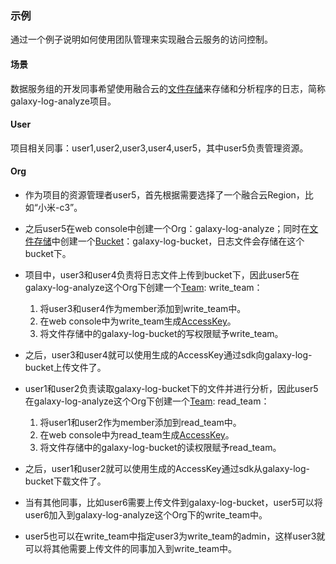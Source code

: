 ### 示例
通过一个例子说明如何使用团队管理来实现融合云服务的访问控制。

#### 场景
数据服务组的开发同事希望使用融合云的[文件存储](http://docs.api.xiaomi.net/fds/)来存储和分析程序的日志，简称galaxy-log-analyze项目。

#### User
项目相关同事：user1,user2,user3,user4,user5，其中user5负责管理资源。

#### Org
- 作为项目的资源管理者user5，首先根据需要选择了一个融合云Region，比如“小米-c3”。
- 之后user5在web console中创建一个Org：galaxy-log-analyze；同时在[文件存储](http://docs.api.xiaomi.net/fds/)中创建一个[Bucket](http://docs.api.xiaomi.net/fds/basic-concept.html)：galaxy-log-bucket，日志文件会存储在这个bucket下。
- 项目中，user3和user4负责将日志文件上传到bucket下，因此user5在galaxy-log-analyze这个Org下创建一个[Team](team.md): write_team：

    1. 将user3和user4作为member添加到write_team中。  
    2. 在web console中为write_team生成[AccessKey](key_signature.md)。  
    3. 将文件存储中的galaxy-log-bucket的写权限赋予write_team。  

- 之后，user3和user4就可以使用生成的AccessKey通过sdk向galaxy-log-bucket上传文件了。
- user1和user2负责读取galaxy-log-bucket下的文件并进行分析，因此user5在galaxy-log-analyze这个Org下创建一个[Team](team.md): read_team：

    1. 将user1和user2作为member添加到read_team中。  
    2. 在web console中为read_team生成[AccessKey](key_signature.md)。  
    3. 将文件存储中的galaxy-log-bucket的读权限赋予read_team。  

- 之后，user1和user2就可以使用生成的AccessKey通过sdk从galaxy-log-bucket下载文件了。
- 当有其他同事，比如user6需要上传文件到galaxy-log-bucket，user5可以将user6加入到galaxy-log-analyze这个Org下的write_team中。
- user5也可以在write_team中指定user3为write_team的admin，这样user3就可以将其他需要上传文件的同事加入到write_team中。


